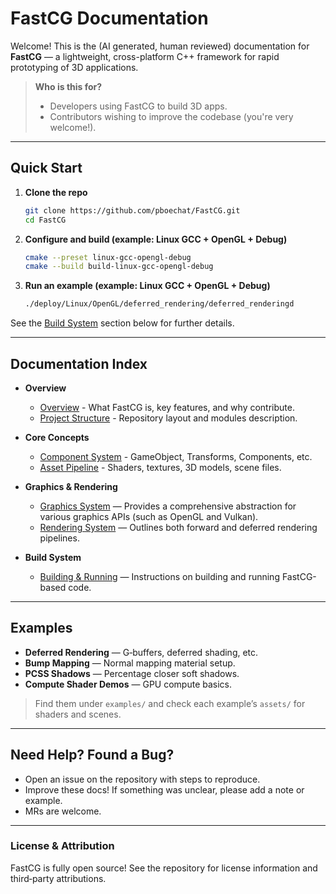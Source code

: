 # FastCG Documentation

Welcome! This is the (AI generated, human reviewed) documentation for **FastCG** — a lightweight, cross-platform C++ framework for rapid prototyping of 3D applications.

> **Who is this for?**  
> - Developers using FastCG to build 3D apps.  
> - Contributors wishing to improve the codebase (you're very welcome!).

---

## Quick Start

1. **Clone the repo**
   ```bash
   git clone https://github.com/pboechat/FastCG.git
   cd FastCG
   ```

2. **Configure and build (example: Linux GCC + OpenGL + Debug)**
   ```bash
   cmake --preset linux-gcc-opengl-debug
   cmake --build build-linux-gcc-opengl-debug
   ```

3. **Run an example (example: Linux GCC + OpenGL + Debug)**
   ```bash
   ./deploy/Linux/OpenGL/deferred_rendering/deferred_renderingd
   ```

See the [Build System](#build-system) section below for further details.

---

## Documentation Index

- **Overview**
  - [Overview](./overview.md) - What FastCG is, key features, and why contribute.
  - [Project Structure](./project-structure.md) - Repository layout and modules description.

- **Core Concepts**
  - [Component System](./component_system.md) - GameObject, Transforms, Components, etc.
  - [Asset Pipeline](./asset-pipeline.md) - Shaders, textures, 3D models, scene files.

- **Graphics & Rendering**
  - [Graphics System](./graphics-system.md) — Provides a comprehensive abstraction for various graphics APIs (such as OpenGL and Vulkan).
  - [Rendering System](./rendering-system.md) — Outlines both forward and deferred rendering pipelines.

- **Build System**
  - [Building & Running](./building-and-running.md) — Instructions on building and running FastCG-based code.

---

## Examples

- **Deferred Rendering** — G‑buffers, deferred shading, etc.  
- **Bump Mapping** — Normal mapping material setup.  
- **PCSS Shadows** — Percentage closer soft shadows.  
- **Compute Shader Demos** — GPU compute basics.

> Find them under `examples/` and check each example’s `assets/` for shaders and scenes.

---

## Need Help? Found a Bug?

- Open an issue on the repository with steps to reproduce.  
- Improve these docs! If something was unclear, please add a note or example.
- MRs are welcome.

---

### License & Attribution

FastCG is fully open source! See the repository for license information and third‑party attributions.

